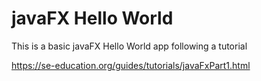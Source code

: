 # javaFX Hello World

This is a basic javaFX Hello World app following a tutorial

https://se-education.org/guides/tutorials/javaFxPart1.html